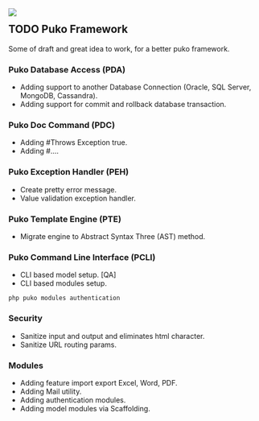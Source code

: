 <img align="left" src="https://github.com/Velliz/pukodocs/blob/gh-pages/icon/material/puko-material-50.png">

## TODO Puko Framework

Some of draft and great idea to work, for a better puko framework.

### Puko Database Access (PDA)
* Adding support to another Database Connection (Oracle, SQL Server, MongoDB, Cassandra).
* Adding support for commit and rollback database transaction.

### Puko Doc Command (PDC)
* Adding #Throws Exception true.
* Adding #....

### Puko Exception Handler (PEH)
* Create pretty error message.
* Value validation exception handler.

### Puko Template Engine (PTE)
* Migrate engine to Abstract Syntax Three (AST) method.

### Puko Command Line Interface (PCLI)
* CLI based model setup. [QA]
* CLI based modules setup.
```
php puko modules authentication
```

### Security
* Sanitize input and output and eliminates html character.
* Sanitize URL routing params.

### Modules
* Adding feature import export Excel, Word, PDF.
* Adding Mail utility.
* Adding authentication modules.
* Adding model modules via Scaffolding.